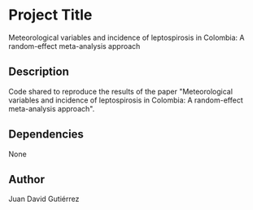# Project Title

Meteorological variables and incidence of leptospirosis in Colombia: A random-effect meta-analysis approach

## Description

Code shared to reproduce the results of the paper "Meteorological variables and incidence of leptospirosis in Colombia: A random-effect meta-analysis approach". 

## Dependencies

None


## Author

Juan David Gutiérrez  
